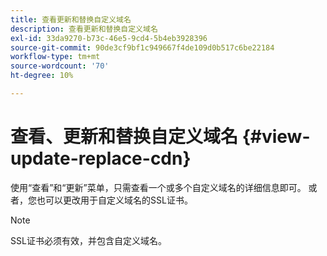 ```yaml
---
title: 查看更新和替换自定义域名
description: 查看更新和替换自定义域名
exl-id: 33da9270-b73c-46e5-9cd4-5b4eb3928396
source-git-commit: 90de3cf9bf1c949667f4de109d0b517c6be22184
workflow-type: tm+mt
source-wordcount: '70'
ht-degree: 10%

---
```


# 查看、更新和替换自定义域名 {#view-update-replace-cdn}

使用“查看”和“更新”菜单，只需查看一个或多个自定义域名的详细信息即可。
或者，您也可以更改用于自定义域名的SSL证书。

>[!NOTE]
>SSL证书必须有效，并包含自定义域名。
